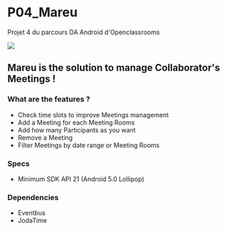 # P04_Mareu
Projet 4 du parcours DA Android d'Openclassrooms

![](https://i.ibb.co/rdGv917/Screenshot-20201014-161322.png)

## Mareu is the solution to manage Collaborator's Meetings !

### What are the features ?
- Check time slots to improve Meetings management
- Add a Meeting for each Meeting Rooms
- Add how many Participants as you want
- Remove a Meeting
- Filter Meetings by date range or Meeting Rooms

### Specs
- Minimum SDK API 21 (Android 5.0 Lollipop)

### Dependencies
- Eventbus
- JodaTime


